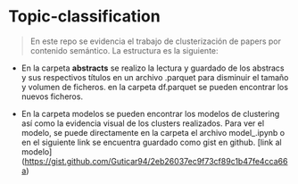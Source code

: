 # Topic-classification

> En este repo se evidencia el trabajo de clusterización de papers por contenido semántico. La estructura es la siguiente:

* En la carpeta __abstracts__ se realizo la lectura y guardado de los abstracs y sus respectivos títulos en un archivo .parquet para disminuir el tamaño y volumen de ficheros. en la carpeta df.parquet se pueden encontrar los nuevos ficheros.

* En la carpeta modelos se pueden encontrar los modelos de clustering así como la evidencia visual de los clusters realizados. Para ver el modelo, se puede directamente en la carpeta el archivo model_.ipynb o en el siguiente link se encuentra guardado como gist en github. 
[link al modelo] (https://gist.github.com/Guticar94/2eb26037ec9f73cf89c1b47fe4cca66a)
